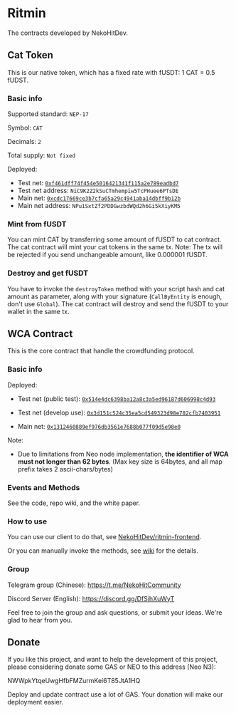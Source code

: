 # Ritmin

The contracts developed by NekoHitDev.

## Cat Token

This is our native token, which has a fixed rate with fUSDT: 1 CAT = 0.5 fUDST.

### Basic info

Supported standard: `NEP-17`

Symbol: `CAT`

Decimals: `2`

Total supply: `Not fixed`

Deployed:

+ Test
  net: [`0xf461dff74f454e5016421341f115a2e789eadbd7`](https://neo3.testnet.neotube.io/contract/0xf461dff74f454e5016421341f115a2e789eadbd7)
+ Test net address: `NiC9K2Z2kSuCTmhempiw5TcPHuee6PTsDE`
+ Main
  net: [`0xcdc17669ce3b7cfa65a29c4941aba14dbff9b12b`](https://neo3.neotube.io/contract/0xcdc17669ce3b7cfa65a29c4941aba14dbff9b12b)
+ Main net address: `NPu1SxtZf2PDDGwzbdWQd2h6Gi5kXiyKM5`

### Mint from fUSDT

You can mint CAT by transferring some amount of fUSDT to cat contract. The cat contract will mint your cat tokens in the
same tx. Note: The tx will be rejected if you send unchangeable amount, like 0.000001 fUSDT.

### Destroy and get fUSDT

You have to invoke the `destroyToken` method with your script hash and cat amount as parameter, along with your
signature (`CallByEntity` is enough, don't use `Global`). The cat contract will destroy and send the fUSDT to your
wallet in the same tx.

## WCA Contract

This is the core contract that handle the crowdfunding protocol.

### Basic info

Deployed:

+ Test net (public
  test): [`0x514e4dc6398ba12a8c3a5ed96187d606998c4d93`](https://neo3.testnet.neotube.io/contract/0x514e4dc6398ba12a8c3a5ed96187d606998c4d93)

+ Test net (develop
  use): [`0x3d151c524c35ea5cd549323d98e782cfb7403951`](https://neo3.testnet.neotube.io/contract/0x3d151c524c35ea5cd549323d98e782cfb7403951)

+ Main
  net: [`0x1312460889ef976db3561e7688b077f09d5e98e0`](https://neo3.neotube.io/contract/0x1312460889ef976db3561e7688b077f09d5e98e0)

Note:

+ Due to limitations from Neo node implementation, **the identifier of WCA must not longer than 62 bytes**. (Max key
  size is 64bytes, and all map prefix takes 2 ascii-chars/bytes)

### Events and Methods

See the code, repo wiki, and the white paper.

### How to use

You can use our client to do that, see [NekoHitDev/ritmin-frontend](https://github.com/NekoHitDev/ritmin-frontend).

Or you can manually invoke the methods, see [wiki](https://github.com/NekoHitDev/Ritmin/wiki) for the details.

### Group

Telegram group (Chinese): https://t.me/NekoHitCommunity

Discord Server (English): https://discord.gg/DfSjhXuWyT

Feel free to join the group and ask questions, or submit your ideas. We're glad to hear from you.

## Donate

If you like this project, and want to help the development of this project, please considering donate some GAS or NEO to
this address (Neo N3):

NWWpkYtqeUwgHfbFMZurmKei6T85JtA1HQ

Deploy and update contract use a lot of GAS. Your donation will make our deployment easier.

